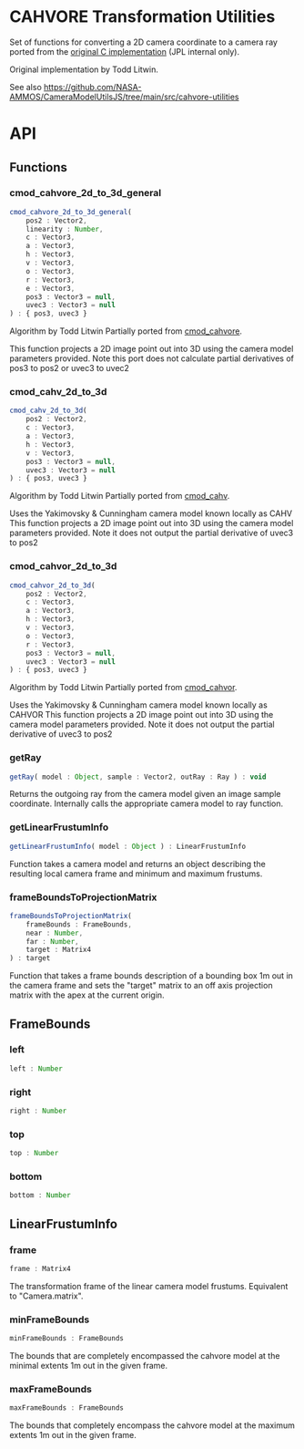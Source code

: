 # CAHVORE Transformation Utilities

Set of functions for converting a 2D camera coordinate to a camera ray ported from the [original C implementation](https://github.jpl.nasa.gov/telitwin/cmod/blob/master/model/cmod_cahv.c) (JPL internal only).

Original implementation by Todd Litwin.

See also https://github.com/NASA-AMMOS/CameraModelUtilsJS/tree/main/src/cahvore-utilities

# API

<!-- START_AUTOGENERATED_DOCS -->
## Functions
### cmod_cahvore_2d_to_3d_general<a name="cmod_cahvore_2d_to_3d_general"></a>

```js
cmod_cahvore_2d_to_3d_general(
	pos2 : Vector2, 
	linearity : Number, 
	c : Vector3, 
	a : Vector3, 
	h : Vector3, 
	v : Vector3, 
	o : Vector3, 
	r : Vector3, 
	e : Vector3, 
	pos3 : Vector3 = null, 
	uvec3 : Vector3 = null
) : { pos3, uvec3 }
```

Algorithm by Todd Litwin
Partially ported from
[cmod_cahvore](https://github.jpl.nasa.gov/telitwin/cmod/blob/7eae22ecfcf5e6c98c10829f3dfdc05ff7614f02/model/cmod_cahvore.c#L142-L431).

This function projects a 2D image point out into 3D using the
camera model parameters provided.
Note this port does not calculate partial derivatives of pos3 to pos2 or uvec3 to uvec2

### cmod_cahv_2d_to_3d<a name="cmod_cahv_2d_to_3d"></a>

```js
cmod_cahv_2d_to_3d(
	pos2 : Vector2, 
	c : Vector3, 
	a : Vector3, 
	h : Vector3, 
	v : Vector3, 
	pos3 : Vector3 = null, 
	uvec3 : Vector3 = null
) : { pos3, uvec3 }
```

Algorithm by Todd Litwin
Partially ported from
[cmod_cahv](https://github.jpl.nasa.gov/telitwin/cmod/blob/7eae22ecfcf5e6c98c10829f3dfdc05ff7614f02/model/cmod_cahv.c#L57-L123).

Uses the Yakimovsky & Cunningham camera model known locally as CAHV
This function projects a 2D image point out into 3D using the camera model parameters provided.
Note it does not output the partial derivative of uvec3 to pos2

### cmod_cahvor_2d_to_3d<a name="cmod_cahvor_2d_to_3d"></a>

```js
cmod_cahvor_2d_to_3d(
	pos2 : Vector2, 
	c : Vector3, 
	a : Vector3, 
	h : Vector3, 
	v : Vector3, 
	o : Vector3, 
	r : Vector3, 
	pos3 : Vector3 = null, 
	uvec3 : Vector3 = null
) : { pos3, uvec3 }
```

Algorithm by Todd Litwin
Partially ported from
[cmod_cahvor](https://github.jpl.nasa.gov/telitwin/cmod/blob/7eae22ecfcf5e6c98c10829f3dfdc05ff7614f02/model/cmod_cahvor.c#L72-L288).

Uses the Yakimovsky & Cunningham camera model known locally as CAHVOR
This function projects a 2D image point out into 3D using the camera model parameters provided.
Note it does not output the partial derivative of uvec3 to pos2

### getRay<a name="getRay"></a>

```js
getRay( model : Object, sample : Vector2, outRay : Ray ) : void
```

Returns the outgoing ray from the camera model given an image sample coordinate. Internally calls
the appropriate camera model to ray function.

### getLinearFrustumInfo<a name="getLinearFrustumInfo"></a>

```js
getLinearFrustumInfo( model : Object ) : LinearFrustumInfo
```

Function takes a camera model and returns an object describing the resulting local camera frame
and minimum and maximum frustums.

### frameBoundsToProjectionMatrix<a name="frameBoundsToProjectionMatrix"></a>

```js
frameBoundsToProjectionMatrix(
	frameBounds : FrameBounds, 
	near : Number, 
	far : Number, 
	target : Matrix4
) : target
```

Function that takes a frame bounds description of a bounding box 1m out in the camera frame
and sets the "target" matrix to an off axis projection matrix with the apex at the current origin.

## FrameBounds

### left<a name="FrameBounds#left"></a>

```js
left : Number
```



### right<a name="FrameBounds#right"></a>

```js
right : Number
```



### top<a name="FrameBounds#top"></a>

```js
top : Number
```



### bottom<a name="FrameBounds#bottom"></a>

```js
bottom : Number
```



## LinearFrustumInfo

### frame<a name="LinearFrustumInfo#frame"></a>

```js
frame : Matrix4
```


The transformation frame of the linear camera model frustums. Equivalent to "Camera.matrix".


### minFrameBounds<a name="LinearFrustumInfo#minFrameBounds"></a>

```js
minFrameBounds : FrameBounds
```


The bounds that are completely encompassed the cahvore model at the minimal extents 1m out in
the given frame.


### maxFrameBounds<a name="LinearFrustumInfo#maxFrameBounds"></a>

```js
maxFrameBounds : FrameBounds
```


The bounds that completely encompass the cahvore model at the maximum extents 1m out in
the given frame.



<!-- END_AUTOGENERATED_DOCS -->